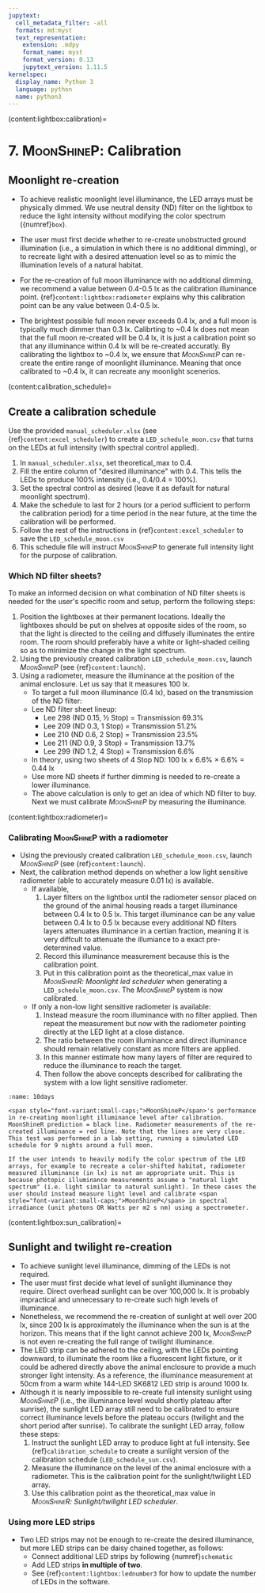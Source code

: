 ```yaml
---
jupytext:
  cell_metadata_filter: -all
  formats: md:myst
  text_representation:
    extension: .mdpy
    format_name: myst
    format_version: 0.13
    jupytext_version: 1.11.5
kernelspec:
  display_name: Python 3
  language: python
  name: python3
---
```


(content:lightbox:calibration)=
# 7. <span style="font-variant:small-caps;">MoonShineP</span>: Calibration

## Moonlight re-creation
- To achieve realistic moonlight level illuminance, the LED arrays must be physically dimmed. We use neutral density (ND) filter on the lightbox to reduce the light intensity without modifying the color spectrum ({numref}`box`).

- The user must first decide whether to re-create unobstructed ground illumination (i.e., a simulation in which there is no additional dimming), or to recreate light with a desired attenuation level so as to mimic the illumination levels of a natural habitat.

- For the re-creation of full moon illuminance with no additional dimming, we recommend a value between 0.4-0.5 lx as the calibration illuminance point. {ref}`content:lightbox:radiometer` explains why this calibration point can be any value between 0.4-0.5 lx.
- The brightest possible full moon never exceeds 0.4 lx, and a full moon is typically much dimmer than 0.3 lx. Calibrting to ~0.4 lx does not mean that the full moon re-created will be 0.4 lx, it is just a calibration point so that any illuminance within 0.4 lx will be re-created accuratly. By calibrating the lightbox to ~0.4 lx, we ensure that _<span style="font-variant:small-caps;">MoonShineP</span>_ can re-create the entire range of moonlight illuminance. Meaning that once calibrated to ~0.4 lx, it can recreate any moonlight scenerios.

(content:calibration_schedule)=
## Create a calibration schedule
Use the provided `manual_scheduler.xlsx` (see {ref}`content:excel_scheduler`) to create a `LED_schedule_moon.csv` that turns on the LEDs at full intensity (with spectral control applied).
1. In `manual_scheduler.xlsx`, set theoretical_max to 0.4.
2. Fill the entire column of "desired illuminance" with 0.4. This tells the LEDs to produce 100% intensity (i.e., 0.4/0.4 = 100%).
3. Set the spectral control as desired (leave it as default for natural moonlight spectrum).
4. Make the schedule to last for 2 hours (or a period sufficient to perform the calibration period) for a time period in the near future, at the time the calibration will be performed.
5. Follow the rest of the instructions in {ref}`content:excel_scheduler` to save the `LED_schedule_moon.csv`
6. This schedule file will instruct _<span style="font-variant:small-caps;">MoonShineP</span>_ to generate full intensity light for the purpose of calibration.



### Which ND filter sheets?
To make an informed decision on what combination of ND filter sheets is needed for the user's specific room and setup, perform the following steps:

1. Position the lightboxes at their permanent locations. Ideally the lightboxes should be put on shelves at opposite sides of the room, so that the light is directed to the ceiling and diffusely illuminates the entire room. The room should preferably have a white or light-shaded ceiling so as to minimize the change in the light spectrum.
2. Using the previously created calibration `LED_schedule_moon.csv`, launch _<span style="font-variant:small-caps;">MoonShineP</span>_ (see {ref}`content:launch`).
3. Using a radiometer, measure the illuminance at the position of the animal enclosure. Let us say that it measures 100 lx. 
    - To target a full moon illuminance (0.4 lx), based on the transmission of the ND filter:
    - Lee ND filter sheet lineup:
        - Lee 298 (ND 0.15, ½ Stop) = Transmission 69.3%
        - Lee 209 (ND 0.3, 1 Stop) = Transmission 51.2%
        - Lee 210 (ND 0.6, 2 Stop) = Transmission 23.5%
        - Lee 211 (ND 0.9, 3 Stop) = Transmission 13.7%
        - Lee 299 (ND 1.2, 4 Stop) = Transmission 6.6%
    - In theory, using two sheets of 4 Stop ND: 100 lx × 6.6% × 6.6% = 0.44 lx 
    - Use more ND sheets if further dimming is needed to re-create a lower illuminance.
    - The above calculation is only to get an idea of which ND filter to buy. Next we must calibrate _<span style="font-variant:small-caps;">MoonShineP</span>_ by measuring the illuminance.

(content:lightbox:radiometer)=
###  Calibrating <span style="font-variant:small-caps;">MoonShineP</span> with a radiometer
- Using the previously created calibration `LED_schedule_moon.csv`, launch _<span style="font-variant:small-caps;">MoonShineP</span>_ (see {ref}`content:launch`).
- Next, the calibration method depends on whether a low light sensitive radiometer (able to accurately measure 0.01 lx) is available.
    - If available,
        1. Layer filters on the lightbox until the radiometer sensor placed on the ground of the animal housing reads a target illuminance between 0.4 lx to 0.5 lx. This target illuminance can be any value between 0.4 lx to 0.5 lx because every additional ND filters layers attenuates illuminance in a certian fraction, meaning it is very diffcult to attenuate the illumiance to a exact pre-determined value.
        2. Record this illuminance measurement because this is the calibration point.
        3. Put in this calibration point as the theoretical_max value in _<span style="font-variant:small-caps;">MoonShineR</span>: Moonlight led scheduler_ when generating a `LED_schedule_moon.csv`. The _<span style="font-variant:small-caps;">MoonShineP</span>_ system is now calibrated.
    - If only a non-low light sensitive radiometer is available:
        1. Instead measure the room illuminance with no filter applied. Then repeat the measurement but now with the radiometer pointing directly at the LED light at a close distance.
        2. The ratio between the room illuminance and direct illuminance should remain relatively constant as more filters are applied.
        3. In this manner estimate how many layers of filter are required to reduce the illuminance to reach the target.
        4. Then follow the above concepts described for calibrating the system with a low light sensitive radiometer.

```{figure} /images/10days.png
:name: 10days

<span style="font-variant:small-caps;">MoonShineP</span>'s performance in re-creating moonlight illuminance level after calibration. MoonShineR prediction = black line. Radiometer measurements of the re-created illuminance = red line. Note that the lines are very close. This test was performed in a lab setting, running a simulated LED schedule for 9 nights around a full moon.
```

```{note}
If the user intends to heavily modify the color spectrum of the LED arrays, for example to recreate a color-shifted habitat, radiometer measured illuminance (in lx) is not an appropriate unit. This is because photopic illuminance measurements assume a "natural light spectrum" (i.e. light similar to natural sunlight). In these cases the user should instead measure light level and calibrate <span style="font-variant:small-caps;">MoonShineP</span> in spectral irradiance (unit photons OR Watts per m2 s nm) using a spectrometer.
```

(content:lightbox:sun_calibration)=
## Sunlight and twilight re-creation

- To achieve sunlight level illuminance, dimming of the LEDs is not required.
- The user must first decide what level of sunlight illuminance they require. Direct overhead sunlight can be over 100,000 lx. It is probably impractical and unnecessary to re-create such high levels of illuminance.
- Nonetheless, we recommend the re-creation of sunlight at well over 200 lx, since 200 lx is approximately the illuminance when the sun is at the horizon. This means that if the light cannot achieve 200 lx, _<span style="font-variant:small-caps;">MoonShineP</span>_ is not even re-creating the full range of twilight illuminance.
- The LED strip can be adhered to the ceiling, with the LEDs pointing downward, to illuminate the room like a fluorescent light fixture, or it could be adhered directly above the animal enclosure to provide a much stronger light intensity. As a reference, the illuminance measurement at 50cm from a warm white 144-LED SK6812 LED strip is around 1000 lx. 
- Although it is nearly impossible to re-create full intensity sunlight using _<span style="font-variant:small-caps;">MoonShineP</span>_ (i.e., the illuminance level would shortly plateau after sunrise), the sunlight LED array still need to be calibrated to ensure correct illuminance levels before the plateau occurs (twilight and the short period after sunrise). To calibrate the sunlight LED array, follow these steps:
    1. Instruct the sunlight LED array to produce light at full intensity. See {ref}`calibration_schedule` to create a sunlight version of the calibration schedule (`LED_schedule_sun.csv`).
    2. Measure the illuminance on the level of the animal enclosure with a radiometer. This is the calibration point for the sunlight/twilight LED array.
    3. Use this calibration point as the theoretical_max value in _<span style="font-variant:small-caps;">MoonShineR</span>: Sunlight/twilight LED scheduler_.

### Using more LED strips
- Two LED strips may not be enough to re-create the desired illuminance, but more LED strips can be daisy chained together, as follows:
    - Connect additional LED strips by following {numref}`schematic`
    - Add LED strips **in multiple of two**.
    - See {ref}`content:lightbox:lednumber3` for how to update the number of LEDs in the software.
